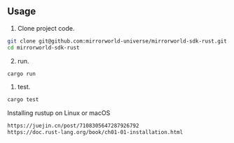 ## Usage

1. Clone project code.

```bash
git clone git@github.com:mirrorworld-universe/mirrorworld-sdk-rust.git
cd mirrorworld-sdk-rust
```

2. run.

```bash
cargo run 
```

1. test.

```bash
cargo test
```

Installing rustup on Linux or macOS
```bash
https://juejin.cn/post/7108305647287926792
https://doc.rust-lang.org/book/ch01-01-installation.html
```

